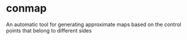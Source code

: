 # conmap
An automatic tool for generating approximate maps based on the control points that belong to different sides
